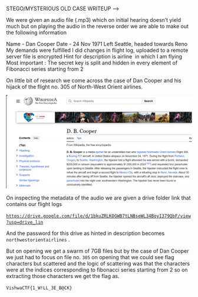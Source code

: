 STEGO/MYSTERIOUS OLD CASE WRITEUP -->


We were given an audio file (.mp3) which on initial hearing doesn’t yield much but on playing the audio in the reverse order we are able to make out the following information

Name - Dan Cooper
Date - 24 Nov 1971
Left Seattle, headed towards Reno
My demands were fulfilled
I did changes in flight log, uploaded to a remote server file is encrypted
Hint for description is airline  in which I am flying
Most important : The secret key is split and hidden in every element of Fibonacci series starting from 2

On little bit of research we come across the case of Dan Cooper and his hijack of the flight no. 305 of North-West Orient airlines.

![alt text](assets/mysterious_old_case.png)

On inspecting the metadata of the audio we are given a drive folder link that contains our flight logs 

[`https://drive.google.com/file/d/1bkuZRLKOGWB7tLNBseWL34BoyI379QbF/view?usp=drive_lin`](https://drive.google.com/file/d/1bkuZRLKOGWB7tLNBseWL34BoyI379QbF/view?usp=drive_lin)

And the password for this drive as hinted in description becomes `northwestorientairlines` .

But on opening we get a swarm of 7GB files but by the case of Dan Cooper we just had to focus on file no. `305` on opening that we could see flag characters but scattered and the logic of scattering was that the characters were at the indices corresponding to fibonacci series starting from 2 so on extracting those characters we get the flag as.

`VishwaCTF{1_W!LL_3E_B@CK}`